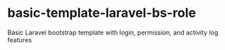 # basic-template-laravel-bs-role
Basic Laravel bootstrap template with login, permission, and activity log features

